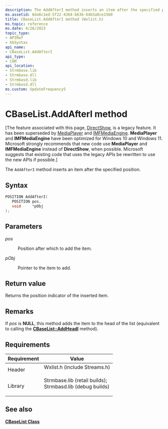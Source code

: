 ```yaml
---
description: The AddAfterI method inserts an item after the specified position.
ms.assetid: 6da6c1ed-5f22-4364-b636-64b5a0ce1560
title: CBaseList.AddAfterI method (Wxlist.h)
ms.topic: reference
ms.date: 4/26/2023
topic_type: 
- APIRef
- kbSyntax
api_name: 
- CBaseList.AddAfterI
api_type: 
- COM
api_location: 
- Strmbase.lib
- Strmbase.dll
- Strmbasd.lib
- Strmbasd.dll
ms.custom: UpdateFrequency5
---
```


# CBaseList.AddAfterI method

\[The feature associated with this page, [DirectShow](/windows/win32/directshow/directshow), is a legacy feature. It has been superseded by [MediaPlayer](/uwp/api/Windows.Media.Playback.MediaPlayer) and [IMFMediaEngine](/windows/win32/api/mfmediaengine/nn-mfmediaengine-imfmediaengine). **MediaPlayer** and **IMFMediaEngine** have been optimized for Windows 10 and Windows 11. Microsoft strongly recommends that new code use **MediaPlayer** and **IMFMediaEngine** instead of **DirectShow**, when possible. Microsoft suggests that existing code that uses the legacy APIs be rewritten to use the new APIs if possible.\]

The `AddAfterI` method inserts an item after the specified position.

## Syntax


```C++
POSITION AddAfterI(
   POSITION pos,
   void     *pObj
);
```



## Parameters

<dl> <dt>

*pos* 
</dt> <dd>

Position after which to add the item.

</dd> <dt>

*pObj* 
</dt> <dd>

Pointer to the item to add.

</dd> </dl>

## Return value

Returns the position indicator of the inserted item.

## Remarks

If *pos* is **NULL**, this method adds the item to the head of the list (equivalent to calling the [**CBaseList::AddHeadI**](cbaselist-addheadi.md) method).

## Requirements



| Requirement | Value |
|--------------------|--------------------------------------------------------------------------------------------------------------------------------------------------------------------------------------------|
| Header<br/>  | <dl> <dt>Wxlist.h (include Streams.h)</dt> </dl>                                                                                    |
| Library<br/> | <dl> <dt>Strmbase.lib (retail builds); </dt> <dt>Strmbasd.lib (debug builds)</dt> </dl> |



## See also

<dl> <dt>

[**CBaseList Class**](cbaselist.md)
</dt> </dl>

 

 




